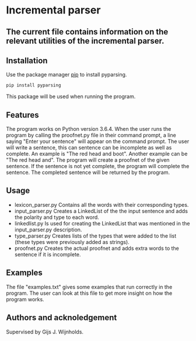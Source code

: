  # Incremental parser

The current file contains information on the relevant utilities of the incremental parser. 
---  

## Installation
Use the package manager [pip](https://pip.pypa.io/en/stable/) to install pyparsing.

```bash
pip install pyparsing
```
 This package will be used when running the program. 
 
## Features
The program works on Python version 3.6.4. When the user runs the program by calling the proofnet.py file in their command prompt, 
a line saying "Enter your sentence" will appear on the command prompt. The user will write a sentence, this can sentence can be 
incomplete as well as complete. An example is "The red head and boot". Another example can be "The red head and". The program will 
create a proofnet of the given sentence. If the sentence is not yet complete, the program will complete the sentence. The completed sentence 
will be returned by the program.

## Usage
 * lexicon_parser.py
 Contains all the words with their corresponding types.
 * input_parser.py
 Creates a LinkedList of the the input sentence and adds the polarity and type to each word.
 * linkedlist.py
 Is used for creating the LinkedList that was mentioned in the input_parser.py description.
 * type_parser.py
 Creates lists of the types that were added to the list (these types were previously added as strings).
 * proofnet.py
 Creates the actual proofnet and adds extra words to the sentence if it is incomplete.
 
## Examples
 The file "examples.txt" gives some examples that run correctly in the program. The user can look at this file to get more insight on how
  the program works.
 
 
## Authors and acknoledgement
 Supervised by Gijs J. Wijnholds.
  
